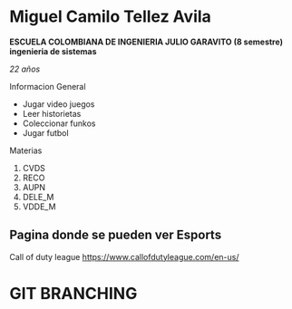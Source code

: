 
# Miguel Camilo Tellez Avila

**ESCUELA COLOMBIANA DE INGENIERIA JULIO GARAVITO (8 semestre) ingenieria de sistemas**

*22 años*

Informacion General

* Jugar video juegos
* Leer historietas 
* Coleccionar funkos 
* Jugar futbol

Materias

1. CVDS
2. RECO
3. AUPN
4. DELE_M
5. VDDE_M

## Pagina donde se pueden ver Esports

Call of duty league <https://www.callofdutyleague.com/en-us/>

# **GIT BRANCHING**
